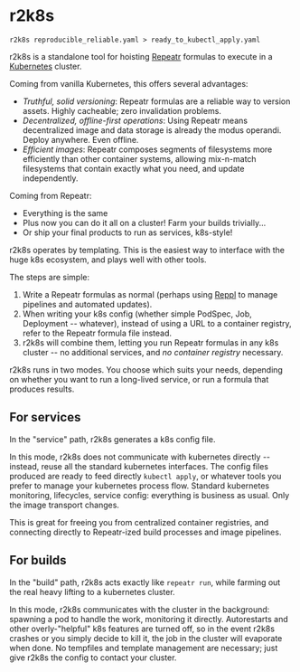 # r2k8s

```
r2k8s reproducible_reliable.yaml > ready_to_kubectl_apply.yaml
```

r2k8s is a standalone tool for hoisting
[Repeatr](https://github.com/polydawn/repeatr/) formulas to execute in a
[Kubernetes](kubernetes.io/) cluster.

Coming from vanilla Kubernetes, this offers several advantages:

- *Truthful, solid versioning*: Repeatr formulas are a reliable way to version assets.  Highly cacheable; zero invalidation problems.
- *Decentralized, offline-first operations*: Using Repeatr means decentralized image and data storage is already the modus operandi.  Deploy anywhere.  Even offline.
- *Efficient images*: Repeatr composes segments of filesystems more efficiently than other container systems, allowing mix-n-match filesystems that contain exactly what you need, and update independently.

Coming from Repeatr:

- Everything is the same
- Plus now you can do it all on a cluster!  Farm your builds trivially...
- Or ship your final products to run as services, k8s-style!

r2k8s operates by templating.
This is the easiest way to interface with the huge k8s ecosystem, and plays well with other tools.

The steps are simple:

1. Write a Repeatr formulas as normal (perhaps using [Reppl](https://github.com/polydawn/reppl/) to manage pipelines and automated updates).
2. When writing your k8s config (whether simple PodSpec, Job, Deployment -- whatever), instead of using a URL to a container registry, refer to the Repeatr formula file instead.
3. r2k8s will combine them, letting you run Repeatr formulas in any k8s cluster -- no additional services, and *no container registry* necessary.

r2k8s runs in two modes.  You choose which suits your needs, depending on whether you want to run a long-lived service, or run a formula that produces results.

For services
------------

In the "service" path, r2k8s generates a k8s config file.

In this mode, r2k8s does not communicate with kubernetes directly -- instead, reuse all the standard kubernetes interfaces.  The config files produced are ready to feed directly `kubectl apply`, or whatever tools you prefer to manage your kubernetes process flow.
Standard kubernetes monitoring, lifecycles, service config: everything is business as usual.  Only the image transport changes.

This is great for freeing you from centralized container registries, and connecting directly to Repeatr-ized build processes and image pipelines.

For builds
----------

In the "build" path, r2k8s acts exactly like `repeatr run`, while farming out the real heavy lifting to a kubernetes cluster.

In this mode, r2k8s communicates with the cluster in the background: spawning a pod to handle the work, monitoring it directly.
Autorestarts and other overly-"helpful" k8s features are turned off, so in the event r2k8s crashes or you simply decide to kill it, the job in the cluster will evaporate when done.
No tempfiles and template management are necessary; just give r2k8s the config to contact your cluster.
